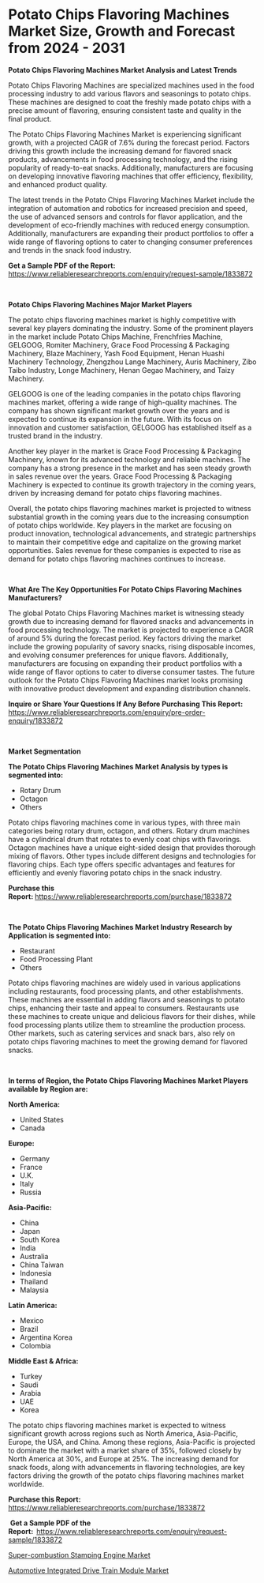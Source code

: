 <p><h1>Potato Chips Flavoring Machines Market Size, Growth and Forecast from 2024 - 2031</h1></p><p><strong>Potato Chips Flavoring Machines Market Analysis and Latest Trends</strong></p>
<p><p>Potato Chips Flavoring Machines are specialized machines used in the food processing industry to add various flavors and seasonings to potato chips. These machines are designed to coat the freshly made potato chips with a precise amount of flavoring, ensuring consistent taste and quality in the final product.</p><p>The Potato Chips Flavoring Machines Market is experiencing significant growth, with a projected CAGR of 7.6% during the forecast period. Factors driving this growth include the increasing demand for flavored snack products, advancements in food processing technology, and the rising popularity of ready-to-eat snacks. Additionally, manufacturers are focusing on developing innovative flavoring machines that offer efficiency, flexibility, and enhanced product quality.</p><p>The latest trends in the Potato Chips Flavoring Machines Market include the integration of automation and robotics for increased precision and speed, the use of advanced sensors and controls for flavor application, and the development of eco-friendly machines with reduced energy consumption. Additionally, manufacturers are expanding their product portfolios to offer a wide range of flavoring options to cater to changing consumer preferences and trends in the snack food industry.</p></p>
<p><strong>Get a Sample PDF of the Report:&nbsp;</strong> <a href="https://www.reliableresearchreports.com/enquiry/request-sample/1833872">https://www.reliableresearchreports.com/enquiry/request-sample/1833872</a></p>
<p>&nbsp;</p>
<p><strong>Potato Chips Flavoring Machines Major Market Players</strong></p>
<p><p>The potato chips flavoring machines market is highly competitive with several key players dominating the industry. Some of the prominent players in the market include Potato Chips Machine, Frenchfries Machine, GELGOOG, Romiter Machinery, Grace Food Processing & Packaging Machinery, Blaze Machinery, Yash Food Equipment, Henan Huashi Machinery Technology, Zhengzhou Lange Machinery, Auris Machinery, Zibo Taibo Industry, Longe Machinery, Henan Gegao Machinery, and Taizy Machinery.</p><p>GELGOOG is one of the leading companies in the potato chips flavoring machines market, offering a wide range of high-quality machines. The company has shown significant market growth over the years and is expected to continue its expansion in the future. With its focus on innovation and customer satisfaction, GELGOOG has established itself as a trusted brand in the industry.</p><p>Another key player in the market is Grace Food Processing & Packaging Machinery, known for its advanced technology and reliable machines. The company has a strong presence in the market and has seen steady growth in sales revenue over the years. Grace Food Processing & Packaging Machinery is expected to continue its growth trajectory in the coming years, driven by increasing demand for potato chips flavoring machines.</p><p>Overall, the potato chips flavoring machines market is projected to witness substantial growth in the coming years due to the increasing consumption of potato chips worldwide. Key players in the market are focusing on product innovation, technological advancements, and strategic partnerships to maintain their competitive edge and capitalize on the growing market opportunities. Sales revenue for these companies is expected to rise as demand for potato chips flavoring machines continues to increase.</p></p>
<p>&nbsp;</p>
<p><strong>What Are The Key Opportunities For Potato Chips Flavoring Machines Manufacturers?</strong></p>
<p><p>The global Potato Chips Flavoring Machines market is witnessing steady growth due to increasing demand for flavored snacks and advancements in food processing technology. The market is projected to experience a CAGR of around 5% during the forecast period. Key factors driving the market include the growing popularity of savory snacks, rising disposable incomes, and evolving consumer preferences for unique flavors. Additionally, manufacturers are focusing on expanding their product portfolios with a wide range of flavor options to cater to diverse consumer tastes. The future outlook for the Potato Chips Flavoring Machines market looks promising with innovative product development and expanding distribution channels.</p></p>
<p><strong>Inquire or Share Your Questions If Any Before Purchasing This Report:</strong> <a href="https://www.reliableresearchreports.com/enquiry/pre-order-enquiry/1833872">https://www.reliableresearchreports.com/enquiry/pre-order-enquiry/1833872</a></p>
<p>&nbsp;</p>
<p><strong>Market Segmentation</strong></p>
<p><strong>The Potato Chips Flavoring Machines Market Analysis by types is segmented into:</strong></p>
<p><ul><li>Rotary Drum</li><li>Octagon</li><li>Others</li></ul></p>
<p><p>Potato chips flavoring machines come in various types, with three main categories being rotary drum, octagon, and others. Rotary drum machines have a cylindrical drum that rotates to evenly coat chips with flavorings. Octagon machines have a unique eight-sided design that provides thorough mixing of flavors. Other types include different designs and technologies for flavoring chips. Each type offers specific advantages and features for efficiently and evenly flavoring potato chips in the snack industry.</p></p>
<p><strong>Purchase this Report:&nbsp;</strong><a href="https://www.reliableresearchreports.com/purchase/1833872">https://www.reliableresearchreports.com/purchase/1833872</a></p>
<p>&nbsp;</p>
<p><strong>The Potato Chips Flavoring Machines Market Industry Research by Application is segmented into:</strong></p>
<p><ul><li>Restaurant</li><li>Food Processing Plant</li><li>Others</li></ul></p>
<p><p>Potato chips flavoring machines are widely used in various applications including restaurants, food processing plants, and other establishments. These machines are essential in adding flavors and seasonings to potato chips, enhancing their taste and appeal to consumers. Restaurants use these machines to create unique and delicious flavors for their dishes, while food processing plants utilize them to streamline the production process. Other markets, such as catering services and snack bars, also rely on potato chips flavoring machines to meet the growing demand for flavored snacks.</p></p>
<p>&nbsp;</p>
<p><strong>In terms of Region, the Potato Chips Flavoring Machines Market Players available by Region are:</strong></p>
<p>
    <p> <strong> North America: </strong>
        <ul>
            <li>United States</li>
            <li>Canada</li>
        </ul>
        </p> 
    <p> <strong> Europe: </strong>
        <ul>
            <li>Germany</li>
            <li>France</li>
            <li>U.K.</li>
            <li>Italy</li>
            <li>Russia</li>
        </ul>
        </p> 
    <p> <strong> Asia-Pacific: </strong>
        <ul>
            <li>China</li>
            <li>Japan</li>
            <li>South Korea</li>
            <li>India</li>
            <li>Australia</li>
            <li>China Taiwan</li>
            <li>Indonesia</li>
            <li>Thailand</li>
            <li>Malaysia</li>
        </ul>
        </p> 
    <p> <strong> Latin America: </strong>
        <ul>
            <li>Mexico</li>
            <li>Brazil</li>
            <li>Argentina Korea</li>
            <li>Colombia</li>
        </ul>
        </p> 
    <p> <strong> Middle East & Africa: </strong>
        <ul>
            <li>Turkey</li>
            <li>Saudi</li>
            <li>Arabia</li>
            <li>UAE</li>
            <li>Korea</li>
        </ul>
    </p>
    </p>
<p><p>The potato chips flavoring machines market is expected to witness significant growth across regions such as North America, Asia-Pacific, Europe, the USA, and China. Among these regions, Asia-Pacific is projected to dominate the market with a market share of 35%, followed closely by North America at 30%, and Europe at 25%. The increasing demand for snack foods, along with advancements in flavoring technologies, are key factors driving the growth of the potato chips flavoring machines market worldwide.</p></p>
<p><strong>Purchase this Report: </strong><a href="https://www.reliableresearchreports.com/purchase/1833872">https://www.reliableresearchreports.com/purchase/1833872</a></p>
<p>&nbsp;<strong>Get a Sample PDF of the Report:&nbsp;&nbsp;</strong><a href="https://www.reliableresearchreports.com/enquiry/request-sample/1833872">https://www.reliableresearchreports.com/enquiry/request-sample/1833872</a></p>
<p><strong></strong></p>
<p><p><a href="https://issuu.com/reportprime-2/docs/super-combustion-stamping-engine-market-size-2030.">Super-combustion Stamping Engine Market</a></p><p><a href="https://issuu.com/reportprime-2/docs/automotive-integrated-drive-train-module-market-si">Automotive Integrated Drive Train Module Market</a></p></p>